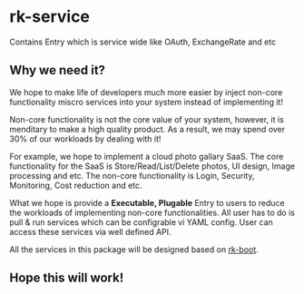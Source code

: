 # rk-service
Contains Entry which is service wide like OAuth, ExchangeRate and etc

## Why we need it?
We hope to make life of developers much more easier by inject non-core functionality miscro services into your system instead of implementing it!

Non-core functionality is not the core value of your system, however, it is menditary to make a high quality product. As a result, we may spend over 30% of our workloads by dealing with it!

For example, we hope to implement a cloud photo gallary SaaS. 
The core functionality for the SaaS is Store/Read/List/Delete photos, UI design, Image processing and etc. 
The non-core functionality is Login, Security, Monitoring, Cost reduction and etc.

What we hope is provide a **Executable, Plugable** Entry to users to reduce the workloads of implementing non-core functionalities.
All user has to do is pull & run services which can be configrable vi YAML config. User can access these services via well defined API.

All the services in this package will be designed based on [rk-boot](https://github.com/rookie-ninja/rk-boot).

## Hope this will work!
